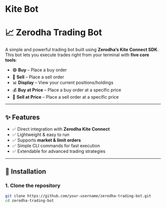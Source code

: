 # Kite Bot

# 📈 Zerodha Trading Bot

A simple and powerful trading bot built using **Zerodha’s Kite Connect SDK**.  
This bot lets you execute trades right from your terminal with **five core tools**:

- 🟢 **Buy** – Place a buy order  
- 🔴 **Sell** – Place a sell order  
- 📊 **Display** – View your current positions/holdings  
- 💰 **Buy at Price** – Place a buy order at a specific price  
- 💸 **Sell at Price** – Place a sell order at a specific price  

---

## ✨ Features

- ✅ Direct integration with **Zerodha Kite Connect**  
- ✅ Lightweight & easy to run  
- ✅ Supports **market & limit orders**  
- ✅ Simple CLI commands for fast execution  
- ✅ Extendable for advanced trading strategies  

---

## 🔧 Installation

### 1. Clone the repository
```bash
git clone https://github.com/your-username/zerodha-trading-bot.git
cd zerodha-trading-bot


